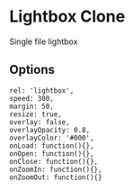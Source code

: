 # Lightbox Clone

Single file lightbox

## Options

	rel: 'lightbox',
	speed: 300,
	margin: 50,
	resize: true,
	overlay: false,
	overlayOpacity: 0.8,
	overlayColor: '#000',
	onLoad: function(){},
	onOpen: function(){},
	onClose: function(){},
	onZoomIn: function(){},
	onZoomOut: function(){}

